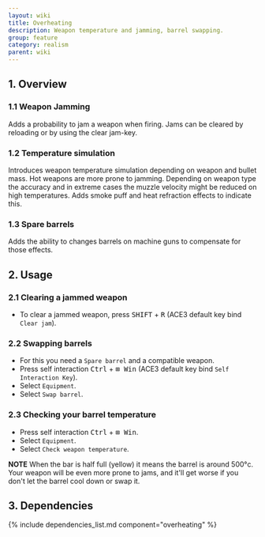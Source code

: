 ```yaml
---
layout: wiki
title: Overheating
description: Weapon temperature and jamming, barrel swapping.
group: feature
category: realism
parent: wiki
---
```


## 1. Overview

### 1.1 Weapon Jamming
Adds a probability to jam a weapon when firing. Jams can be cleared by reloading or by using the clear jam-key.

### 1.2 Temperature simulation
Introduces weapon temperature simulation depending on weapon and bullet mass. Hot weapons are more prone to jamming. Depending on weapon type the accuracy and in extreme cases the muzzle velocity might be reduced on high temperatures. Adds smoke puff and heat refraction effects to indicate this.

### 1.3 Spare barrels
Adds the ability to changes barrels on machine guns to compensate for those effects.


## 2. Usage

### 2.1 Clearing a jammed weapon
- To clear a jammed weapon, press <kbd>SHIFT</kbd> + <kbd>R</kbd> (ACE3 default key bind `Clear jam`).

### 2.2 Swapping barrels
- For this you need a `Spare barrel` and a compatible weapon.
- Press self interaction <kbd>Ctrl</kbd> + <kbd>⊞&nbsp;Win</kbd> (ACE3 default key bind `Self Interaction Key`).
- Select `Equipment`.
- Select `Swap barrel`.

### 2.3 Checking your barrel temperature
- Press self interaction <kbd>Ctrl</kbd> + <kbd>⊞&nbsp;Win</kbd>.
- Select `Equipment`.
- Select `Check weapon temperature`.

**NOTE** When the bar is half full (yellow) it means the barrel is around 500°c.
Your weapon will be even more prone to jams, and it'll get worse if you don't let the barrel cool down or swap it.

## 3. Dependencies

{% include dependencies_list.md component="overheating" %}
